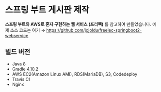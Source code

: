 # 스프링 부트 게시판 제작
**스프링 부트와 AWS로 혼자 구현하는 웹 서비스 (프리렉)** 를 참고하여 만들었습니다.
예제 소스 코드는 여기 → https://github.com/jojoldu/freelec-springboot2-webservice


## 빌드 버전
* Java 8
* Gradle 4.10.2
* AWS EC2(Amazon Linux AMI), RDS(MariaDB), S3, Codedeploy
* Travis CI
* Nginx
